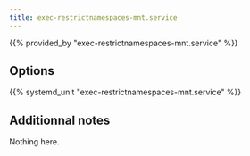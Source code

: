 ```yaml
---
title: exec-restrictnamespaces-mnt.service
---
```


{{% provided_by "exec-restrictnamespaces-mnt.service" %}}

## Options

{{% systemd_unit "exec-restrictnamespaces-mnt.service" %}}

## Additionnal notes

Nothing here.